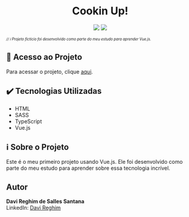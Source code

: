 # <h1 align="center">Cookin Up!</h1>
<p align="center">
  <img src="https://img.shields.io/badge/STATUS-FINALIZADO-green">
  <img src="https://img.shields.io/github/license/DaviRSS1/aluroni">
</p>
<sub><sup><i>// ℹ️ Projeto fictício foi desenvolvido como parte do meu estudo para aprender Vue.js.</i></sup></sub>

## 📁 Acesso ao Projeto
Para acessar o projeto, clique <a href="https://cookin-up-tau.vercel.app/" target="_blank">aqui</a>.

## ✔️ Tecnologias Utilizadas
- HTML
- SASS
- TypeScript
- Vue.js

## ℹ️ Sobre o Projeto
Este é o meu primeiro projeto usando Vue.js. Ele foi desenvolvido como parte do meu estudo para aprender sobre essa tecnologia incrível.

## Autor
**Davi Reghim de Salles Santana**  
LinkedIn: [Davi Reghim](https://www.linkedin.com/in/davi-reghim-13b995272/)
